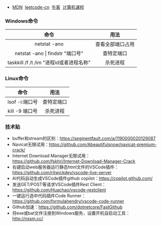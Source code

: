 - [MDN](https://developer.mozilla.org/zh-CN/)&nbsp;&nbsp;[leetcode-cn](https://leetcode-cn.com)&nbsp;&nbsp;[牛客](https://www.nowcoder.com/)&nbsp;&nbsp;[计算机课程](https://study.163.com/curricula/cs.htm)  
 
### Windows命令
| 命令 | 用法 |
| :-----: | :----: |
| netstat -ano | 查看全部端口占用 |
| netstat -ano \| findstr "端口号" | 查特定端口 |
| taskkill /f /t /im "进程id或者进程名称" | 杀死进程 |
### Linux命令
| 命令 | 用法 |
| :-----: | :----: |
| lsof -i:端口号 | 查特定端口 |
| kill -9 端口号 | 杀死进程 |

### 技术贴
- buffer和stream的区别：https://segmentfault.com/a/1190000020129087
- Navicat无限试用：https://github.com/Abeautifulsnow/navicat-premium-crack/
- Internet Download Manager无限试用：https://github.com/fskhri/Internet-Download-Manager-Crack
- 右键启动web服务器运行静态html文件的VSCode插件：https://github.com/ritwickdey/vscode-live-server
- AI代码自动生成VSCode插件github copilot：https://copilot.github.com/
- 发送GET/POST等请求VSCode插件Rest Client：https://github.com/Huachao/vscode-restclient
- 一键运行选中代码插件Code Runner：https://github.com/formulahendry/vscode-code-runner
- Github加速：https://github.com/dotnetcore/FastGithub
- 将exe或bat文件注册到Windows服务，设置开机自启动工具：http://nssm.cc/

